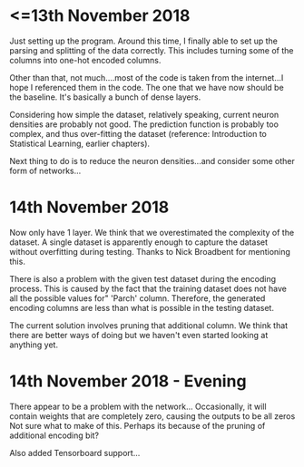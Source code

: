 # <=13th November 2018

Just setting up the program. 
Around this time, I finally able to set up the parsing and splitting of the data correctly.
This includes turning some of the columns into one-hot encoded columns.

Other than that, not much....most of the code is taken from the internet...I hope I referenced them in the code.
The one that we have now should be the baseline.
It's basically a bunch of dense layers.

Considering how simple the dataset, relatively speaking, current neuron densities are probably not good.
The prediction function is probably too complex, and thus over-fitting the dataset (reference: Introduction to Statistical Learning, earlier chapters).

Next thing to do is to reduce the neuron densities...and consider some other form of networks...

# 14th November 2018

Now only have 1 layer.
We think that we overestimated the complexity of the dataset.
A single dataset is apparently enough to capture the dataset without overfitting during testing.
Thanks to Nick Broadbent for mentioning this.

There is also a problem with the given test dataset during the encoding process.
This is caused by the fact that the training dataset does not have all the possible values for" 'Parch' column.
Therefore, the generated encoding columns are less than what is possible in the testing dataset.

The current solution involves pruning that additional column.
We think that there are better ways of doing but we haven't even started looking at anything yet.

# 14th November 2018 - Evening

There appear to be a problem with the network...
Occasionally, it will contain weights that are completely zero, causing the outputs to be all zeros
Not sure what to make of this.
Perhaps its because of the pruning of additional encoding bit?

Also added Tensorboard support...